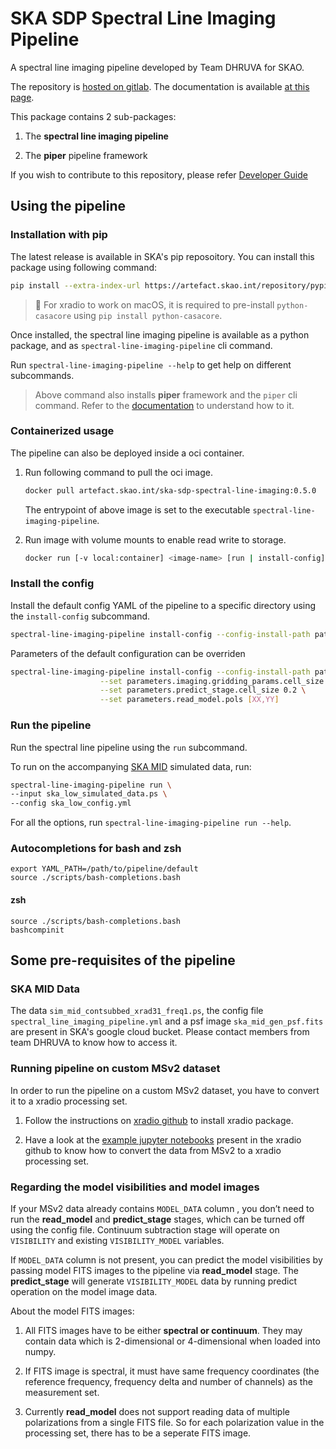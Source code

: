 # SKA SDP Spectral Line Imaging Pipeline

A spectral line imaging pipeline developed by Team DHRUVA for SKAO.

The repository is [hosted on gitlab](https://gitlab.com/ska-telescope/sdp/science-pipeline-workflows/ska-sdp-spectral-line-imaging).
The documentation is available [at this page](https://developer.skao.int/projects/ska-sdp-spectral-line-imaging/en/latest/).

This package contains 2 sub-packages:

1. The **spectral line imaging pipeline**

1. The **piper** pipeline framework

If you wish to contribute to this repository, please refer [Developer Guide](./DEVELOPMENT.md)

## Using the pipeline

### Installation with pip

The latest release is available in SKA's pip reposoitory. You can install this package using following command:

```bash
pip install --extra-index-url https://artefact.skao.int/repository/pypi-internal/simple ska-sdp-spectral-line-imaging
```

> 📝 For xradio to work on macOS, it is required to pre-install `python-casacore` using `pip install python-casacore`.

Once installed, the spectral line imaging pipeline is available as a python package, and as `spectral-line-imaging-pipeline` cli command.

Run `spectral-line-imaging-pipeline --help` to get help on different subcommands.

> Above command also installs **piper** framework and the `piper` cli command.
> Refer to the [documentation](https://developer.skao.int/projects/ska-sdp-spectral-line-imaging/en/latest/piper.html) to understand how to it.

### Containerized usage

The pipeline can also be deployed inside a oci container.

1. Run following command to pull the oci image.

    ```bash
    docker pull artefact.skao.int/ska-sdp-spectral-line-imaging:0.5.0
    ```

    The entrypoint of above image is set to the executable `spectral-line-imaging-pipeline`.

1. Run image with volume mounts to enable read write to storage.

    ```bash
    docker run [-v local:container] <image-name> [run | install-config] ...
    ```

### Install the config

Install the default config YAML of the pipeline to a specific directory using the `install-config` subcommand.

```bash
spectral-line-imaging-pipeline install-config --config-install-path path/to/dir
```

Parameters of the default configuration can be overriden

```bash
spectral-line-imaging-pipeline install-config --config-install-path path/to/dir \
                    --set parameters.imaging.gridding_params.cell_size 0.2 \
                    --set parameters.predict_stage.cell_size 0.2 \
                    --set parameters.read_model.pols [XX,YY]
```

### Run the pipeline

Run the spectral line pipeline using the `run` subcommand.

To run on the accompanying [SKA MID](#ska-mid-data) simulated data, run:

```bash
spectral-line-imaging-pipeline run \
--input ska_low_simulated_data.ps \
--config ska_low_config.yml
```

For all the options, run `spectral-line-imaging-pipeline run --help`.

### Autocompletions for bash and zsh

```
export YAML_PATH=/path/to/pipeline/default
source ./scripts/bash-completions.bash
```

#### zsh

```
source ./scripts/bash-completions.bash
bashcompinit
```

## Some pre-requisites of the pipeline

### SKA MID Data

The data `sim_mid_contsubbed_xrad31_freq1.ps`, the config file `spectral_line_imaging_pipeline.yml` and a psf image `ska_mid_gen_psf.fits` are present in SKA's google cloud bucket.
Please contact members from team DHRUVA to know how to access it.

### Running pipeline on custom MSv2 dataset

In order to run the pipeline on a custom MSv2 dataset, you have to convert it to a xradio processing set.

1. Follow the instructions on [xradio github](https://github.com/casangi/xradio/tree/main?tab=readme-ov-file#installing) to install xradio package.

1. Have a look at the [example jupyter notebooks](https://github.com/casangi/xradio/blob/main/demo/demo.ipynb) present in the xradio github to know how to convert the data from MSv2 to a xradio processing set.

### Regarding the model visibilities and model images

<!-- The relative hyperlink to this section is present in docstring and configuration of "read_model" stage -->

If your MSv2 data already contains `MODEL_DATA` column , you don’t need to run the **read_model** and **predict_stage** stages, which can be turned off using the config file. Continuum subtraction stage will operate on `VISIBILITY` and existing `VISIBILITY_MODEL` variables.

If `MODEL_DATA` column is not present, you can predict the model visibilities by passing model FITS images to the pipeline via **read_model** stage.
The **predict_stage** will generate `VISIBILITY_MODEL` data by running predict operation on the model image data.

About the model FITS images:

1. All FITS images have to be either **spectral or continuum**. They may contain data which is 2-dimensional or 4-dimensional when loaded into numpy.

1. If FITS image is spectral, it must have same frequency coordinates (the reference frequency, frequency delta and number of channels) as the measurement set.

1. Currently **read_model** does not support reading data of multiple polarizations from a single FITS file. So for each polarization value in the processing set, there has to be a seperate FITS image.

